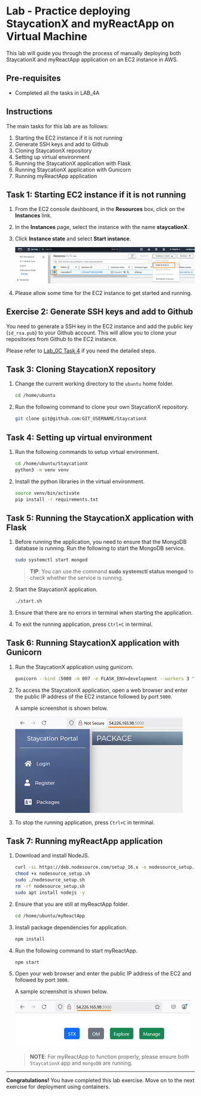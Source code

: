 # Lab - Practice deploying StaycationX and myReactApp on Virtual Machine

This lab will guide you through the process of manually deploying both StaycationX and myReactApp application on an EC2 instance in AWS.

## Pre-requisites
- Completed all the tasks in LAB_4A

## Instructions
The main tasks for this lab are as follows:
1. Starting the EC2 instance if it is not running
2. Generate SSH keys and add to Github
3. Cloning StaycationX repository
4. Setting up virtual environment
5. Running the StaycationX application with Flask
6. Running StaycationX application with Gunicorn
7. Running myReactApp application


## Task 1: Starting EC2 instance if it is not running

1.  From the EC2 console dashboard, in the **Resources** box, click on the **Instances** link.

2.  In the **Instances** page, select the instance with the name **staycationX**.

3.  Click **Instance state** and select **Start instance**.

    ![](images/lab4B/select-start-instance.png)

4. Please allow some time for the EC2 instance to get started and running.

## Exercise 2: Generate SSH keys and add to Github

You need to generate a SSH key in the EC2 instance and add the public key (`id_rsa.pub`) to your Github account. This will allow you to clone your repositories from Github to the EC2 instance.

Please refer to [Lab_0C Task 4](LAB_0C.md#exercise-4-github-ssh-keys) if you need the detailed steps.

## Task 3: Cloning StaycationX repository

1. Change the current working directory to the `ubuntu` home folder.

    ```bash
    cd /home/ubuntu
    ```

2. Run the following command to clone your own StaycationX repository.

    ```bash
    git clone git@github.com:GIT_USERNAME/StaycationX
    ```

## Task 4: Setting up virtual environment

1.  Run the following commands to setup virtual environment.
    
    ```bash
    cd /home/ubuntu/StaycationX
    python3 -m venv venv
    ```

2.  Install the python libraries in the virtual environment.
    
    ```bash
    source venv/bin/activate
    pip install -r requirements.txt
    ```

## Task 5: Running the StaycationX application with Flask
1. Before running the application, you need to ensure that the MongoDB database is running. Run the following to start the MongoDB service.

    ```bash
    sudo systemctl start mongod
    ```

    > **TIP**: You can use the command **sudo systemctl status mongod** to check whether the service is running.

2. Start the StaycationX application.

    ```bash
    ./start.sh
    ```

3. Ensure that there are no errors in terminal when starting the application.

4. To exit the running application, press `Ctrl+C` in terminal.

## Task 6: Running StaycationX application with Gunicorn

1. Run the StaycationX application using gunicorn.

   ```bash
   gunicorn --bind :5000 -m 007 -e FLASK_ENV=development --workers 3 "app:create_app()"
   ```

2. To access the StaycationX application, open a web browser and enter the public IP address of the EC2 instance followed by port `5000`.

   A sample screenshot is shown below.

   ![](images/lab4B/staycationX-deployed.png)
   

7. To stop the running application, press `Ctrl+C` in terminal.


## Task 7: Running myReactApp application

1. Download and install NodeJS.

    ```bash
    curl -sL https://deb.nodesource.com/setup_16.x -o nodesource_setup.sh
    chmod +x nodesource_setup.sh
    sudo ./nodesource_setup.sh
    rm -rf nodesource_setup.sh
    sudo apt install nodejs -y
    ```

2. Ensure that you are still at myReactApp folder.

    ```bash
    cd /home/ubuntu/myReactApp
    ```

3. Install package dependencies for application.

    ```bash
    npm install
    ```

4. Run the following command to start myReactApp.

    ```bash
    npm start
    ```

5.  Open your web browser and enter the public IP address of the EC2 and followed by port `3000`.

    A sample screenshot is shown below.

    ![](images/lab4B/myReactApp-deployed.png)

    > **NOTE**: For myReactApp to function properly, please ensure both `StaycationX` app and `mongoDB` are running.

---

**Congratulations!** You have completed this lab exercise. Move on to the next exercise for deployment using containers.
